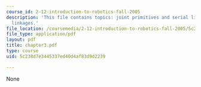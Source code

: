 ```yaml
---
course_id: 2-12-introduction-to-robotics-fall-2005
description: 'This file contains topics: joint primitives and serial linkages, parallel
  linkages.'
file_location: /coursemedia/2-12-introduction-to-robotics-fall-2005/5c238d7e3445337ed40d4af83d9d2239_chapter3.pdf
file_type: application/pdf
layout: pdf
title: chapter3.pdf
type: course
uid: 5c238d7e3445337ed40d4af83d9d2239

---
```

None